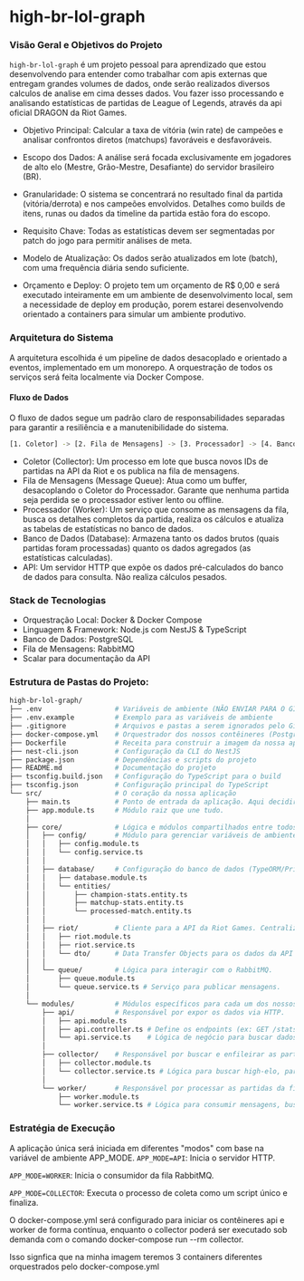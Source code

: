 # high-br-lol-graph

### Visão Geral e Objetivos do Projeto
`high-br-lol-graph` é um projeto pessoal para aprendizado que estou desenvolvendo para entender como trabalhar com apis externas que entregam grandes volumes de dados, onde serão realizados diversos calculos de analise em cima desses dados. Vou fazer isso processando e analisando estatísticas de partidas de League of Legends, através da api oficial DRAGON da Riot Games.

- Objetivo Principal: Calcular a taxa de vitória (win rate) de campeões e analisar confrontos diretos (matchups) favoráveis e desfavoráveis.

- Escopo dos Dados: A análise será focada exclusivamente em jogadores de alto elo (Mestre, Grão-Mestre, Desafiante) do servidor brasileiro (BR).

- Granularidade: O sistema se concentrará no resultado final da partida (vitória/derrota) e nos campeões envolvidos. Detalhes como builds de itens, runas ou dados da timeline da partida estão fora do escopo.

- Requisito Chave: Todas as estatísticas devem ser segmentadas por patch do jogo para permitir análises de meta.

- Modelo de Atualização: Os dados serão atualizados em lote (batch), com uma frequência diária sendo suficiente.

- Orçamento e Deploy: O projeto tem um orçamento de R$ 0,00 e será executado inteiramente em um ambiente de desenvolvimento local, sem a necessidade de deploy em produção, porem estarei desenvolvendo orientado a containers para simular um ambiente produtivo.

### Arquitetura do Sistema
A arquitetura escolhida é um pipeline de dados desacoplado e orientado a eventos, implementado em um monorepo. A orquestração de todos os serviços será feita localmente via Docker Compose.

#### Fluxo de Dados
O fluxo de dados segue um padrão claro de responsabilidades separadas para garantir a resiliência e a manutenibilidade do sistema.

```bash
[1. Coletor] -> [2. Fila de Mensagens] -> [3. Processador] -> [4. Banco de Dados] <- [5. API]
```
- Coletor (Collector): Um processo em lote que busca novos IDs de partidas na API da Riot e os publica na fila de mensagens.
- Fila de Mensagens (Message Queue): Atua como um buffer, desacoplando o Coletor do Processador. Garante que nenhuma partida seja perdida se o processador estiver lento ou offline.
- Processador (Worker): Um serviço que consome as mensagens da fila, busca os detalhes completos da partida, realiza os cálculos e atualiza as tabelas de estatísticas no banco de dados.
- Banco de Dados (Database): Armazena tanto os dados brutos (quais partidas foram processadas) quanto os dados agregados (as estatísticas calculadas).
- API: Um servidor HTTP que expõe os dados pré-calculados do banco de dados para consulta. Não realiza cálculos pesados.

### Stack de Tecnologias
- Orquestração Local: Docker & Docker Compose
- Linguagem & Framework: Node.js com NestJS & TypeScript
- Banco de Dados: PostgreSQL
- Fila de Mensagens: RabbitMQ
- Scalar para documentação da API


### Estrutura de Pastas do Projeto:
```bash
high-br-lol-graph/
├── .env                  # Variáveis de ambiente (NÃO ENVIAR PARA O GIT)
├── .env.example          # Exemplo para as variáveis de ambiente
├── .gitignore            # Arquivos e pastas a serem ignorados pelo Git
├── docker-compose.yml    # Orquestrador dos nossos contêineres (Postgres, RabbitMQ, App)
├── Dockerfile            # Receita para construir a imagem da nossa aplicação
├── nest-cli.json         # Configuração da CLI do NestJS
├── package.json          # Dependências e scripts do projeto
├── README.md             # Documentação do projeto
├── tsconfig.build.json   # Configuração do TypeScript para o build
├── tsconfig.json         # Configuração principal do TypeScript
└── src/                  # O coração da nossa aplicação
    ├── main.ts           # Ponto de entrada da aplicação. Aqui decidiremos qual serviço iniciar.
    ├── app.module.ts     # Módulo raiz que une tudo.
    │
    ├── core/             # Lógica e módulos compartilhados entre todos os serviços.
    │   ├── config/       # Módulo para gerenciar variáveis de ambiente (@nestjs/config)
    │   │   ├── config.module.ts
    │   │   └── config.service.ts
    │   │
    │   ├── database/     # Configuração do banco de dados (TypeORM/Prisma) e entidades.
    │   │   ├── database.module.ts
    │   │   └── entities/
    │   │       ├── champion-stats.entity.ts
    │   │       ├── matchup-stats.entity.ts
    │   │       └── processed-match.entity.ts
    │   │
    │   ├── riot/         # Cliente para a API da Riot Games. Centraliza chamadas e rate limiting.
    │   │   ├── riot.module.ts
    │   │   ├── riot.service.ts
    │   │   └── dto/      # Data Transfer Objects para os dados da API da Riot
    │   │
    │   └── queue/        # Lógica para interagir com o RabbitMQ.
    │       ├── queue.module.ts
    │       └── queue.service.ts # Serviço para publicar mensagens.
    │
    └── modules/          # Módulos específicos para cada um dos nossos serviços.
        ├── api/          # Responsável por expor os dados via HTTP.
        │   ├── api.module.ts
        │   ├── api.controller.ts # Define os endpoints (ex: GET /stats/champions/:id)
        │   └── api.service.ts    # Lógica de negócio para buscar dados no banco.
        │
        ├── collector/    # Responsável por buscar e enfileirar as partidas.
        │   ├── collector.module.ts
        │   └── collector.service.ts # Lógica para buscar high-elo, partidas e publicar na fila.
        │
        └── worker/       # Responsável por processar as partidas da fila.
            ├── worker.module.ts
            └── worker.service.ts # Lógica para consumir mensagens, buscar detalhes e salvar no banco.
```

### Estratégia de Execução
A aplicação única será iniciada em diferentes "modos" com base na variável de ambiente APP_MODE.
`APP_MODE=API`: Inicia o servidor HTTP.

`APP_MODE=WORKER`: Inicia o consumidor da fila RabbitMQ.

`APP_MODE=COLLECTOR`: Executa o processo de coleta como um script único e finaliza.

O docker-compose.yml será configurado para iniciar os contêineres api e worker de forma contínua, enquanto o collector poderá ser executado sob demanda com o comando docker-compose run --rm collector.

Isso signfica que na minha imagem teremos 3 containers diferentes orquestrados pelo docker-compose.yml